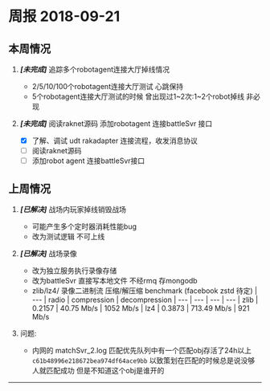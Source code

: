 # 周报 2018-09-21

## 本周情况

1. ***[未完成]*** 追踪多个robotagent连接大厅掉线情况
   * 2/5/10/100个robotagent连接大厅测试 心跳保持
   * 5个robotagent连接大厅测试的时候 曾出现过1~2次:1~2个robot掉线 非必现

2. ***[未完成]*** 阅读raknet源码 添加robotagent 连接battleSvr 接口
    * [x] 了解、调试 udt rakadapter 连接流程，收发消息协议
    * [ ] 阅读raknet源码
    * [ ] 添加robot agent 连接battleSvr接口

## 上周情况

1. ***[已解决]*** 战场内玩家掉线销毁战场
    * 可能产生多个定时器消耗性能bug
    * 改为测试逻辑 不可上线

2. ***[已解决]*** 战场录像
    * 改为独立服务执行录像存储
    * 改为battleSvr 直接写本地文件 不经rmq 存mongodb
    * zlib/lz4/ 录像二进制流 压缩/解压缩 benchmark (facebook zstd 待定)
        | ---  | radio  | compression   | decompression
        | ---  | ---    | ---           |  ---
        | zlib | 0.2157 | 40.75 Mb/s    | 1052 Mb/s
        | lz4  | 0.3873 | 713.49 Mb/s   | 921 Mb/s

3. 问题:
    * 内网的 matchSvr_2.log 匹配优先队列中有一个匹配obj存活了24h以上 `c61b48996e218672bea974df64ace9bb` 以致策划在匹配的时候总是说没够人就匹配成功 但是不知道这个obj是谁开的

---
